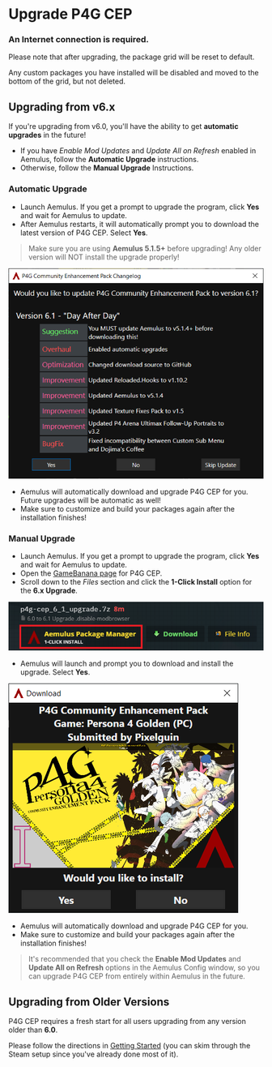 # Upgrade P4G CEP

### An Internet connection is required.

Please note that after upgrading, the package grid will be reset to default. 

Any custom packages you have installed will be disabled and moved to the bottom of the grid, but not deleted.

## Upgrading from v6.x

If you're upgrading from v6.0, you'll have the ability to get **automatic upgrades** in the future!

- If you have *Enable Mod Updates* and *Update All on Refresh* enabled in Aemulus, follow the **Automatic Upgrade** instructions.
- Otherwise, follow the **Manual Upgrade** Instructions.

### Automatic Upgrade

- Launch Aemulus. If you get a prompt to upgrade the program, click **Yes** and wait for Aemulus to update.
- After Aemulus restarts, it will automatically prompt you to download the latest version of P4G CEP. Select **Yes**.

> Make sure you are using **Aemulus 5.1.5+** before upgrading! Any older version will NOT install the upgrade properly!

![](img/upgrade/update_prompt.png)

- Aemulus will automatically download and upgrade P4G CEP for you. Future upgrades will be automatic as well!
- Make sure to customize and build your packages again after the installation finishes!

### Manual Upgrade

- Launch Aemulus. If you get a prompt to upgrade the program, click **Yes** and wait for Aemulus to update.
- Open the [GameBanana page](https://gamebanana.com/mods/50961) for P4G CEP.
- Scroll down to the *Files* section and click the **1-Click Install** option for the **6.x Upgrade**.

![](img/upgrade/1_click.png)

- Aemulus will launch and prompt you to download and install the upgrade. Select **Yes**.

![](img/upgrade/manual_prompt.png)

- Aemulus will automatically download and upgrade P4G CEP for you.
- Make sure to customize and build your packages again after the installation finishes!

> It's recommended that you check the **Enable Mod Updates** and **Update All on Refresh** options in the Aemulus Config window, so you can upgrade P4G CEP from entirely within Aemulus in the future.

## Upgrading from Older Versions
P4G CEP requires a fresh start for all users upgrading from any version older than **6.0**.

Please follow the directions in [Getting Started](https://github.com/Pixelguin/P4G-CEP-docs/blob/master/docs/02_getting_started.md) (you can skim through the Steam setup since you've already done most of it).
